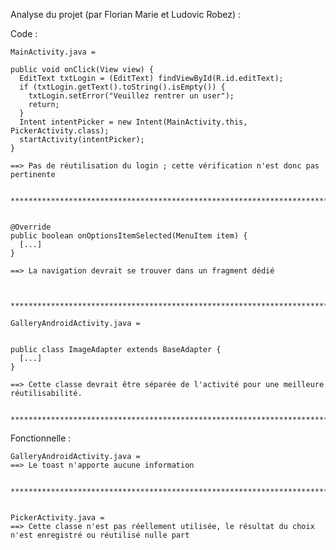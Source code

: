 Analyse du projet (par Florian Marie et Ludovic Robez) :

  Code :
    
    MainActivity.java = 
    
    public void onClick(View view) {
      EditText txtLogin = (EditText) findViewById(R.id.editText);
      if (txtLogin.getText().toString().isEmpty()) {
        txtLogin.setError("Veuillez rentrer un user");
        return;
      }
      Intent intentPicker = new Intent(MainActivity.this, PickerActivity.class);
      startActivity(intentPicker);
    }

    ==> Pas de réutilisation du login ; cette vérification n'est donc pas pertinente
    
    
    ***********************************************************************
    
    
    @Override
    public boolean onOptionsItemSelected(MenuItem item) {
      [...]
    }

    ==> La navigation devrait se trouver dans un fragment dédié
    
    
    
    ***********************************************************************
    
    GalleryAndroidActivity.java = 
    
    
    public class ImageAdapter extends BaseAdapter {
      [...]
    }
    
    ==> Cette classe devrait être séparée de l'activité pour une meilleure réutilisabilité.
    
    
    ***********************************************************************
    
    
 Fonctionnelle :
 
    
    GalleryAndroidActivity.java = 
    ==> Le toast n'apporte aucune information
    
    
    ***********************************************************************
    
 
    PickerActivity.java = 
    ==> Cette classe n'est pas réellement utilisée, le résultat du choix n'est enregistré ou réutilisé nulle part
